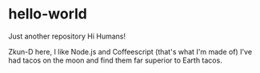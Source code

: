 # hello-world
Just another repository
 Hi Humans!
 
 Zkun-D here, I like Node.js and Coffeescript (that's what I'm made of)
 I've had tacos on the moon and find them far superior to Earth tacos.
